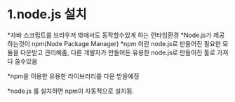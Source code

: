 # 1.node.js 설치
*자바 스크립트를 브라우저 밖에서도 동작할수있게 하는 런타임환경
*Node.js가 제공하는것이 npm(Node Package Manager)
*npm 이란 node.js로 만들어진 필요한 모듈을 다운받고 관리해줌, 다른 개발자가 만들어둔 유용한 node.js로 만들어진 툴로 가져다 쓸수있음

*npm을 이용한 유용한 라이브러리를 다운 받을예정

*node.js 를 설치하면 npm이 자동적으로 설치됨.
